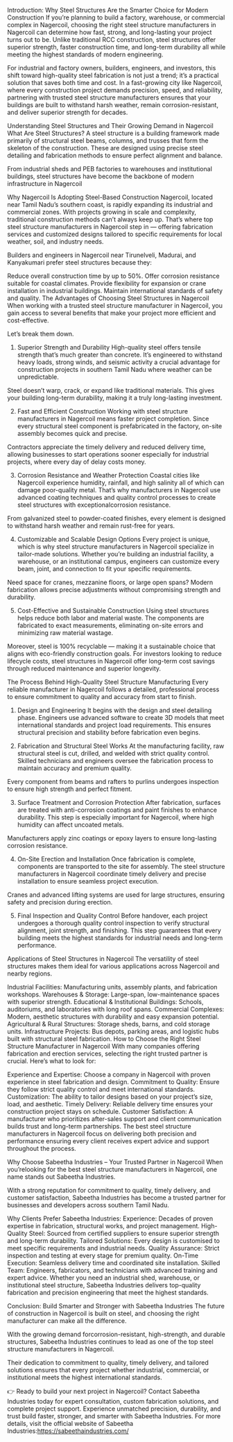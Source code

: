 Introduction: Why Steel Structures Are the Smarter Choice for Modern Construction
If you’re planning to build a factory, warehouse, or commercial complex in Nagercoil, choosing the right steel structure manufacturers in Nagercoil can determine how fast, strong, and long-lasting your project turns out to be.
Unlike traditional RCC construction, steel structures offer superior strength, faster construction time, and long-term durability all while meeting the highest standards of modern engineering.

For industrial and factory owners, builders, engineers, and investors, this shift toward high-quality steel fabrication is not just a trend; it’s a practical solution that saves both time and cost. In a fast-growing city like Nagercoil, where every construction project demands precision, speed, and reliability, partnering with trusted steel structure manufacturers ensures that your buildings are built to withstand harsh weather, remain corrosion-resistant, and deliver superior strength for decades.

Understanding Steel Structures and Their Growing Demand in Nagercoil
What Are Steel Structures?
A steel structure is a building framework made primarily of structural steel beams, columns, and trusses that form the skeleton of the construction. These are designed using precise steel detailing and fabrication methods to ensure perfect alignment and balance.

From industrial sheds and PEB factories to warehouses and institutional buildings, steel structures have become the backbone of modern infrastructure in Nagercoil

Why Nagercoil Is Adopting Steel-Based Construction
Nagercoil, located near Tamil Nadu’s southern coast, is rapidly expanding its industrial and commercial zones. With projects growing in scale and complexity, traditional construction methods can’t always keep up.
That’s where top steel structure manufacturers in Nagercoil step in — offering fabrication services and customized designs tailored to specific requirements for local weather, soil, and industry needs.

Builders and engineers in Nagercoil near Tirunelveli, Madurai, and Kanyakumari prefer steel structures because they:

Reduce overall construction time by up to 50%.
Offer corrosion resistance suitable for coastal climates.
Provide flexibility for expansion or crane installation in industrial buildings.
Maintain international standards of safety and quality.
The Advantages of Choosing Steel Structures in Nagercoil
When working with a trusted steel structure manufacturer in Nagercoil, you gain access to several benefits that make your project more efficient and cost-effective.

Let’s break them down.

1. Superior Strength and Durability
High-quality steel offers tensile strength that’s much greater than concrete.
It’s engineered to withstand heavy loads, strong winds, and seismic activity a crucial advantage for construction projects in southern Tamil Nadu where weather can be unpredictable.

Steel doesn’t warp, crack, or expand like traditional materials. This gives your building long-term durability, making it a truly long-lasting investment.

2. Fast and Efficient Construction
Working with steel structure manufacturers in Nagercoil means faster project completion. Since every structural steel component is prefabricated in the factory, on-site assembly becomes quick and precise.

Contractors appreciate the timely delivery and reduced delivery time, allowing businesses to start operations sooner especially for industrial projects, where every day of delay costs money.

3. Corrosion Resistance and Weather Protection
Coastal cities like Nagercoil experience humidity, rainfall, and high salinity all of which can damage poor-quality metal.
That’s why manufacturers in Nagercoil use advanced coating techniques and quality control processes to create steel structures with exceptionalcorrosion resistance.

From galvanized steel to powder-coated finishes, every element is designed to withstand harsh weather and remain rust-free for years.

4. Customizable and Scalable Design Options
Every project is unique, which is why steel structure manufacturers in Nagercoil specialize in tailor-made solutions. Whether you’re building an industrial facility, a warehouse, or an institutional campus, engineers can customize every beam, joint, and connection to fit your specific requirements.

Need space for cranes, mezzanine floors, or large open spans?
Modern fabrication allows precise adjustments without compromising strength and durability.

5. Cost-Effective and Sustainable Construction
Using steel structures helps reduce both labor and material waste.
The components are fabricated to exact measurements, eliminating on-site errors and minimizing raw material wastage.

Moreover, steel is 100% recyclable — making it a sustainable choice that aligns with eco-friendly construction goals.
For investors looking to reduce lifecycle costs, steel structures in Nagercoil offer long-term cost savings through reduced maintenance and superior longevity.

The Process Behind High-Quality Steel Structure Manufacturing
Every reliable manufacturer in Nagercoil follows a detailed, professional process to ensure commitment to quality and accuracy from start to finish.

1. Design and Engineering
It begins with the design and steel detailing phase. Engineers use advanced software to create 3D models that meet international standards and project load requirements.
This ensures structural precision and stability before fabrication even begins.

 2. Fabrication and Structural Steel Works
At the manufacturing facility, raw structural steel is cut, drilled, and welded with strict quality control. Skilled technicians and engineers oversee the fabrication process to maintain accuracy and premium quality.

Every component from beams and rafters to purlins undergoes inspection to ensure high strength and perfect fitment.

 3. Surface Treatment and Corrosion Protection
After fabrication, surfaces are treated with anti-corrosion coatings and paint finishes to enhance durability.
This step is especially important for Nagercoil, where high humidity can affect uncoated metals.

Manufacturers apply zinc coatings or epoxy layers to ensure long-lasting corrosion resistance.

 4. On-Site Erection and Installation
Once fabrication is complete, components are transported to the site for assembly.
The steel structure manufacturers in Nagercoil coordinate timely delivery and precise installation to ensure seamless project execution.

Cranes and advanced lifting systems are used for large structures, ensuring safety and precision during erection.

 5. Final Inspection and Quality Control
Before handover, each project undergoes a thorough quality control inspection to verify structural alignment, joint strength, and finishing.
This step guarantees that every building meets the highest standards for industrial needs and long-term performance.

Applications of Steel Structures in Nagercoil
The versatility of steel structures makes them ideal for various applications across Nagercoil and nearby regions.

Industrial Facilities: Manufacturing units, assembly plants, and fabrication workshops.
Warehouses & Storage: Large-span, low-maintenance spaces with superior strength.
Educational & Institutional Buildings: Schools, auditoriums, and laboratories with long roof spans.
Commercial Complexes: Modern, aesthetic structures with durability and easy expansion potential.
Agricultural & Rural Structures: Storage sheds, barns, and cold storage units.
Infrastructure Projects: Bus depots, parking areas, and logistic hubs built with structural steel fabrication.
How to Choose the Right Steel Structure Manufacturer in Nagercoil
With many companies offering fabrication and erection services, selecting the right trusted partner is crucial.
Here’s what to look for:

Experience and Expertise: Choose a company in Nagercoil with proven experience in steel fabrication and design.
Commitment to Quality: Ensure they follow strict quality control and meet international standards.
Customization: The ability to tailor designs based on your project’s size, load, and aesthetic.
Timely Delivery: Reliable delivery time ensures your construction project stays on schedule.
Customer Satisfaction: A manufacturer who prioritizes after-sales support and client communication builds trust and long-term partnerships.
The best steel structure manufacturers in Nagercoil focus on delivering both precision and performance ensuring every client receives expert advice and support throughout the process.

Why Choose Sabeetha Industries – Your Trusted Partner in Nagercoil
When you’relooking for the best steel structure manufacturers in Nagercoil, one name stands out Sabeetha Industries.

With a strong reputation for commitment to quality, timely delivery, and customer satisfaction, Sabeetha Industries has become a trusted partner for businesses and developers across southern Tamil Nadu.

Why Clients Prefer Sabeetha Industries:
Experience: Decades of proven expertise in fabrication, structural works, and project management.
High-Quality Steel: Sourced from certified suppliers to ensure superior strength and long-term durability.
Tailored Solutions: Every design is customised to meet specific requirements and industrial needs.
Quality Assurance: Strict inspection and testing at every stage for premium quality.
On-Time Execution: Seamless delivery time and coordinated site installation.
Skilled Team: Engineers, fabricators, and technicians with advanced training and expert advice.
Whether you need an industrial shed, warehouse, or institutional steel structure, Sabeetha Industries delivers top-quality fabrication and precision engineering that meet the highest standards.

Conclusion: Build Smarter and Stronger with Sabeetha Industries
The future of construction in Nagercoil is built on steel, and choosing the right manufacturer can make all the difference.

With the growing demand forcorrosion-resistant, high-strength, and durable structures, Sabeetha Industries continues to lead as one of the top steel structure manufacturers in Nagercoil.

Their dedication to commitment to quality, timely delivery, and tailored solutions ensures that every project whether industrial, commercial, or institutional meets the highest international standards.

👉 Ready to build your next project in Nagercoil?
Contact Sabeetha Industries today for expert consultation, custom fabrication solutions, and complete project support.
Experience unmatched precision, durability, and trust build faster, stronger, and smarter with Sabeetha Industries.
For more details, visit the official website of Sabeetha Industries:https://sabeethaindustries.com/
